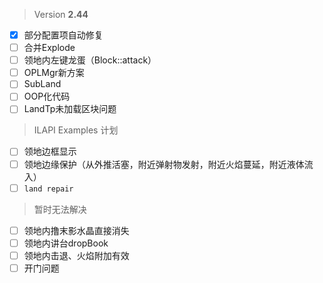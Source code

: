 > Version **2.44**
 - [x] 部分配置项自动修复
 - [ ] 合并Explode
 - [ ] 领地内左键龙蛋（Block::attack）
 - [ ] OPLMgr新方案
 - [ ] SubLand
 - [ ] OOP化代码
 - [ ] LandTp未加载区块问题

> ILAPI Examples 计划
 - [ ] 领地边框显示
 - [ ] 领地边缘保护（从外推活塞，附近弹射物发射，附近火焰蔓延，附近液体流入）
 - [ ] `land repair`

> 暂时无法解决
 - [ ] 领地内撸末影水晶直接消失
 - [ ] 领地内讲台dropBook
 - [ ] 领地内击退、火焰附加有效
 - [ ] 开门问题